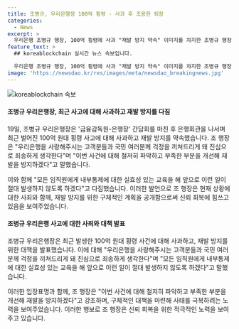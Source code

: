 ```yaml
---
title: 조병규, 우리은행장 100억 횡령 - 사과 후 조용한 퇴장
categories:
  - News
excerpt: >
  우리은행 조병규 행장, 100억 횡령에 사과 "재발 방지 약속" 이미지를 차지한 조병규 행장이 19일 간담회 후 은행회관을 나섰다. 최근 벌어진 100억 원대 횡령 사고에 대해 사과하고, 재발 방지를 약속했다. "고객과 국민께 진심으로 죄송하다"며 "내부통제 교육을 강화하고 재발을 막겠다"고 말했다. 이에 대해 사람들은 이목을 끌고 있다.
feature_text: >
  ## koreablockchain 실시간 뉴스 속보입니다.

  우리은행 조병규 행장, 100억 횡령에 사과 "재발 방지 약속" 이미지를 차지한 조병규 행장이 19일 간담회 후 은행회관을 나섰다. 최근 벌어진 100억 원대 횡령 사고에 대해 사과하고, 재발 방지를 약속했다. "고객과 국민께 진심으로 죄송하다"며 "내부통제 교육을 강화하고 재발을 막겠다"고 말했다. 이에 대해 사람들은 이목을 끌고 있다.
image: 'https://newsdao.kr/res/images/meta/newsdao_breakingnews.jpg'
---
```


<p><img src="https://newsdao.kr/res/images/meta/newsdao_breakingnews.jpg" alt="koreablockchain 속보" /></p>

<h4>조병규 우리은행장, 최근 사고에 대해 사과하고 재발 방지를 다짐</h4>

<p>19일, 조병규 우리은행장은 '금융감독원-은행장' 간담회를 마친 후 은행회관을 나서며 최근 벌어진 100억 원대 횡령 사고에 대해 사과하고 재발 방지를 약속했습니다. 조 행장은 "우리은행을 사랑해주시는 고객분들과 국민 여러분께 걱정을 끼쳐드리게 돼 진심으로 죄송하게 생각한다"며 "이번 사건에 대해 철저히 파악하고 부족한 부분을 개선해 재발을 방지하겠다"고 말했습니다.</p>

<p>이와 함께 "모든 임직원에게 내부통제에 대한 실효성 있는 교육을 해 앞으로 이런 일이 절대 발생하지 않도록 하겠다"고 다짐했습니다. 이러한 발언으로 조 행장은 현재 상황에 대한 사죄와 함께, 재발 방지를 위한 구체적인 계획을 공개함으로써 신뢰 회복에 힘쓰고 있음을 보여주었습니다.</p>

<h4>조병규 우리은행 사고에 대한 사죄와 대책 발표</h4>

<p>조병규 우리은행장은 최근 발생한 100억 원대 횡령 사건에 대해 사과하고, 재발 방지를 위한 대책을 발표했습니다. 이에 대해 "우리은행을 사랑해주시는 고객분들과 국민 여러분께 걱정을 끼쳐드리게 돼 진심으로 죄송하게 생각한다"며 "모든 임직원에게 내부통제에 대한 실효성 있는 교육을 해 앞으로 이런 일이 절대 발생하지 않도록 하겠다"고 말했습니다.</p>

<p>이러한 입장표명과 함께, 조 행장은 "이번 사건에 대해 철저히 파악하고 부족한 부분을 개선해 재발을 방지하겠다"고 강조하며, 구체적인 대책을 마련해 사태를 극복하려는 노력을 보여주었습니다. 이러한 행보로 조 행장은 신뢰 회복을 위한 적극적인 노력을 보여주고 있습니다.</p>

